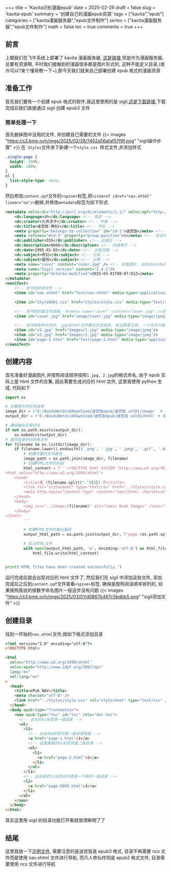 +++
title = 'Kavita识别漫画epub'
date = 2025-02-28
draft = false
slug = 'kavita-epub'
summary = '创建自己的漫画epub资源'
tags = ["kavita","epub"]
categories = ["kavita漫画服务器","epub文件制作"]
series = ["kavita漫画服务器","epub文件制作"]
math = false
toc = true
comments = true
+++

## 前言

上期我们在飞牛系统上部署了 kavita 漫画服务器, [这是链接](https://vercel-blog.sifulin.top/zh-cn/2025/02/27/custom_fnos/),但是作为漫画服务器, 总要有资源啊, 平时我们接触到的漫画很多都是图片形式的, 这种不能定义目录,(或许可以?来个懂哥教一下~),那今天我们就来自己部署创建 epub 格式的漫画资源

## 准备工作

首先我们要有一个创建 epub 格式的软件,我这里使用的是 sigil,[这是下载链接](https://sigil-ebook.com/sigil/download/),下载完成后我们直接通过 sigil 创建 epub3 文件

### 简单处理一下

首先删掉图中没用的文件, 并创建自己需要的文件
{{< images "https://s3.bmp.ovh/imgs/2025/02/28/7452a56afaf57f9f.png" "sigil操作步骤" >}}
在` Styles`文件夹下新建一个`style.css `样式文件,并添加样式

```css
.single-page {
  height: 100%;
  width: 100%;
}
ol {
  list-style-type: none;
}
```

然后修改`content.opf`文件的`<spine>`标签,把`<itemref idref="nav.xhtml" linear="no"/>`删掉,并修改`metadata`标签为如下形式

```xml
<metadata xmlns:dc="http://purl.org/dc/elements/1.1/" xmlns:opf="http://www.idpf.org/2007/opf">
    <dc:language>zh</dc:language> <!-- 语言 -->
    <dc:creator>九井凉子</dc:creator> <!-- 作者 -->
    <dc:title>迷宫饭-卷01</dc:title> <!-- 书名 -->
    <meta property="belongs-to-collection" id="id-1">迷宫饭</meta> <!-- 丛书系列的名称 -->
    <meta refines="#id-1" property="group-position">1</meta> <!-- 在该系列丛书的出版顺序 -->
    <dc:publisher>555</dc:publisher> <!-- 出版社 -->
    <dc:description>6666</dc:description> <!-- 内容简介 -->
    <dc:date>1995-01-02</dc:date> <!-- 出版日期 -->
    <dc:subject>奇幻</dc:subject> <!-- 分类 -->
    <dc:subject>冒险</dc:subject> <!-- 分类 -->
    <meta name="cover" content="cover.jpg" /> <!-- 封面图片, 此处的content是与下面的item的id对应, 此项设置对苹果的图书封面显示很重要 -->
    <meta name="Sigil version" content="2.4.2"/>
    <meta property="dcterms:modified">2025-03-01T00:07:01Z</meta>
</metadata>
<manifest>
    <!-- 该书的目录文件 -->
    <item id="nav.xhtml" href="Text/nav.xhtml" media-type="application/xhtml+xml" properties="nav"/>

    <item id="Style0001.css" href="Styles/style.css" media-type="text/css"/> <!-- 该书的css文件 -->

    <!-- 该书的封面文件链接, 与<meta name="cover" content="cover.jpg" />对应 -->
    <item id="cover.jpg" href="image/cover.jpg" media-type="image/jpeg"/>

    <!-- 该书的各种元文件, jpg与html文件都应包含进来, 并且需要注意, 一个文件只能对应一个id, 如果Images/1.jpg对应id 1.jpg和cover.jpg, kavita会解析失败 -->
    <item id="x1.jpg" href="Images/1.jpg" media-type="image/jpeg"/>
    <item id="x2.jpg" href="Images/2.jpg" media-type="image/jpeg"/>
    <item id="page-1.html" href="Text/page-1.html" media-type="application/xhtml+xml"/>
</manifest>
```

## 创建内容

首先准备好漫画图片,并按照阅读顺序按照`1.jpg, 2.jpg`的格式命名, 由于 epub 实际上是 html 文件的合集, 因此需要生成对应的 html 文件, 这里我使用 python 生成, 代码如下

```python
import os

# 设置图片所在的目录
image_dir = r'E:/BaiduNetdiskDownload/迷宫饭epub/迷宫饭 vol01/image'  # 替换为你的图片文件夹路径
output_dir = r'E:/BaiduNetdiskDownload/迷宫饭epub/迷宫饭 vol01/html' # 替换为你想要保存HTML文件的路径

# 确保输出目录存在
if not os.path.exists(output_dir):
    os.makedirs(output_dir)
# 遍历目录中的所有文件
for filename in os.listdir(image_dir):
    if filename.lower().endswith(('.png', '.jpg', '.jpeg', '.gif', '.bmp')):  # 检查文件扩展名
        # 构建完整的文件路径
        image_path = os.path.join(image_dir, filename)
        # 创建HTML文件的内容
        html_content = f'''<!DOCTYPE html SYSTEM "http://www.w3.org/TR/xhtml1/DTD/xhtml1-transitional.dtd">
<html xmlns="http://www.w3.org/1999/xhtml">
    <head>
        <title>第 {filename.split(".")[0]} 页</title>
        <link rel="stylesheet" type="text/css" href="../Styles/style.css"/>
        <meta http-equiv="Content-Type" content="text/html; charset=utf-8"/>
    </head>
    <body>
        <img src="../image/{filename}" alt="Comic Book Images" class="single-page" />
    </body>
</html>
        '''

        # 构建HTML文件的输出路径
        output_html_path = os.path.join(output_dir, f'page-{os.path.splitext(filename)[0]}.html')

        # 写入HTML文件
        with open(output_html_path, 'w', encoding='utf-8') as html_file:
            html_file.write(html_content)


print('HTML files have been created successfully.')

```

运行完成后就会出现对应的 html 文件了, 然后我们在 sigil 中添加这些文件, 添加完成后之后到`content.opf`文件查看`<spine>`标签, 确保是按照阅读顺序排列的, 如果按照我说的按数字命名图片一般这步没有问题
{{< images "https://s3.bmp.ovh/imgs/2025/03/01/d0867b467c5bdbb5.png" "sigil添加文件" >}}

## 创建目录

找到一开始的`nav.xhtml`文件,按如下格式添加目录

```html
<?xml version="1.0" encoding="utf-8"?>
<!DOCTYPE html>

<html
  xmlns="http://www.w3.org/1999/xhtml"
  xmlns:epub="http://www.idpf.org/2007/ops"
  lang="en"
  xml:lang="en"
>
  <head>
    <title>ePub NAV</title>
    <meta charset="utf-8" />
    <link href="../Styles/style.css" rel="stylesheet" type="text/css" />
  </head>
  <body epub:type="frontmatter">
    <nav epub:type="toc" id="toc" role="doc-toc">
      <!-- 此处的ol标签是一级目录 -->
      <ol>
        <li>
          <!-- 此处的a标签则是一级目录链接 -->
          <a href="page-1.html">1</a>
          <!-- 这里嵌套的ol标签则是二级目录 -->
          <ol>
            <li>
              <a href="page-2.html">2</a>
            </li>
          </ol>
        </li>
        <!-- 此处新的li标签则代表是一个新的一级目录 -->
        <li>
          <a href="page-0003.html">3</a>
        </li>
      </ol>
    </nav>
  </body>
</html>
```

其实这里用 sigil 的目录功能打开看就很清晰明了了

## 结尾

这里我放一下[示例文件](https://wwxc.lanzouo.com/iJVOi2uz7jdc), 需要注意的是迷宫饭是 epub3 格式, 目录不再需要 ncx 文件而是使用 nav.xhtml 文件进行导航, 而凡人修仙传则是 epub2 格式文件, 目录需要使用 ncx 文件进行导航
